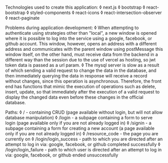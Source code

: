 Technologies used to create this application:
    ◊   next.js
    ◊   bootstrap
    ◊   react-bootstrap
    ◊   styled-components
    ◊   react-icons
    ◊   react-intersection-observer
    ◊   react-paginate

Problems during application development:
    ◊ When attempting to authenticate using strategies other than "local", a new window is opened where it is possible to log into the service using a google, facebook, or github account. This window, however, opens an address with a different address and communicates with the parent window using postMessage this window itself, on the other hand, must receive data from the backend in a different way than the session due to the use of vercel as hosting, so jwt token data is passed as a url param.
    ◊ The mysql server is slow as a result of which sending a valid request to change the data in the database, and then immediately querying the data in response will receive a record without changes, since this operation is asynchronous. Therefore, the front end has functions that mimic the execution of operations such as delete, insert, update, so that immediately after the execution of a valid request to display the changed data even before these changes in the official database.

Paths:
    ◊ / - containing CRUD (page available without login, but will not allow database manipulation)
    ◊ /login - a subpage containing a form to serve login (page available only if you are not already logged in)
    ◊ /signin - a subpage containing a form for creating a new account (a page available only if you are not already logged in)
    ◊ /resource_code - the page you are currently on
    ◊ /login/login_success - path to which you are directed after an attempt to log in via: google, facebook, or github completed successfully
    ◊ /login/login_failure - path to which user is directed after an attempt to log in via: google, facebook, or github ended unsuccessfully